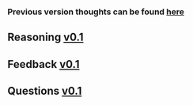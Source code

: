 ### Previous version thoughts can be found [here](notes/thoughts-v0.1.md)

## Reasoning [v0.1](notes/thoughts-v0.1.md#Reasoning)

## Feedback [v0.1](notes/thoughts-v0.1.md#Feedback)

## Questions [v0.1](notes/thoughts-v0.1.md#Questions)
